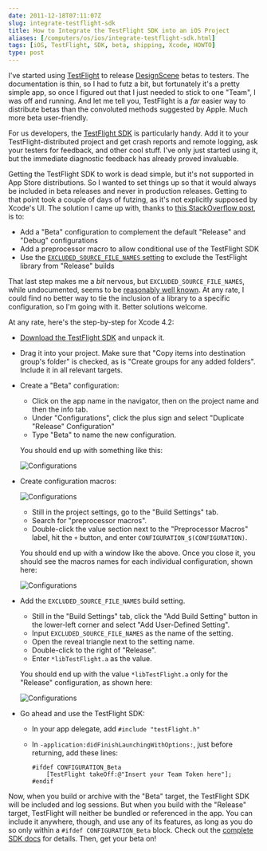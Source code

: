 ```yaml
--- 
date: 2011-12-18T07:11:07Z
slug: integrate-testflight-sdk
title: How to Integrate the TestFlight SDK into an iOS Project
aliases: [/computers/os/ios/integrate-testflight-sdk.html]
tags: [iOS, TestFlight, SDK, beta, shipping, Xcode, HOWTO]
type: post
---
```


I've started using [TestFlight] to release [DesignScene] betas to testers. The
documentation is thin, so I had to futz a bit, but fortunately it's a pretty
simple app, so once I figured out that I just needed to stick to one "Team", I
was off and running. And let me tell you, TestFlight is a *far* easier way to
distribute betas than the convoluted methods suggested by Apple. Much more beta
user-friendly.

For us developers, the [TestFlight SDK] is particularly handy. Add it to your
TestFlight-distributed project and get crash reports and remote logging, ask
your testers for feedback, and other cool stuff. I've only just started using
it, but the immediate diagnostic feedback has already proved invaluable.

Getting the TestFlight SDK to work is dead simple, but it's not supported in App
Store distributions. So I wanted to set things up so that it would always be
included in beta releases and never in production releases. Getting to that
point took a couple of days of futzing, as it's not explicitly supposed by
Xcode's UI. The solution I came up with, thanks to [this StackOverflow post], is
to:

-   Add a "Beta" configuration to complement the default "Release" and "Debug"
    configurations
-   Add a preprocessor macro to allow conditional use of the TestFlight SDK
-   Use the [`EXCLUDED_SOURCE_FILE_NAMES` setting] to exclude the TestFlight
    library from "Release" builds

That last step makes me a *bit* nervous, but `EXCLUDED_SOURCE_FILE_NAMES`, while
undocumented, seems to be [reasonably well known]. At any rate, I could find no
better way to tie the inclusion of a library to a specific configuration, so I'm
going with it. Better solutions welcome.

At any rate, here's the step-by-step for Xcode 4.2:

-   [Download the TestFlight SDK] and unpack it.
-   Drag it into your project. Make sure that "Copy items into destination
    group's folder" is checked, as is "Create groups for any added folders".
    Include it in all relevant targets.
-   Create a "Beta" configuration:

    -   Click on the app name in the navigator, then on the project name and
        then the info tab.
    -   Under "Configurations", click the plus sign and select "Duplicate
        "Release" Configuration"
    -   Type "Beta" to name the new configuration.

    You should end up with something like this:

    ![Configurations]

-   Create configuration macros:

    ![Configurations][1]

    -   Still in the project settings, go to the "Build Settings" tab.
    -   Search for "preprocessor macros".
    -   Double-click the value section next to the "Preprocessor Macros" label,
        hit the `+` button, and enter `CONFIGURATION_$(CONFIGURATION)`.

    You should end up with a window like the above. Once you close it, you
    should see the macros names for each individual configuration, shown here:

    ![Configurations][2]

-   Add the `EXCLUDED_SOURCE_FILE_NAMES` build setting.

    -   Still in the "Build Settings" tab, click the "Add Build Setting" button
        in the lower-left corner and select "Add User-Defined Setting".
    -   Input `EXCLUDED_SOURCE_FILE_NAMES` as the name of the setting.
    -   Open the reveal triangle next to the setting name.
    -   Double-click to the right of "Release".
    -   Enter `*libTestFlight.a` as the value.

    You should end up with the value `*libTestFlight.a` only for the "Release"
    configuration, as shown here:

    ![Configurations][3]

-   Go ahead and use the TestFlight SDK:

    -   In your app delegate, add `#include "testFlight.h"`
    -   In `-application:didFinishLaunchingWithOptions:`, just before returning,
        add these lines:

            #ifdef CONFIGURATION_Beta
                [TestFlight takeOff:@"Insert your Team Token here"];
            #endif

Now, when you build or archive with the "Beta" target, the TestFlight SDK will
be included and log sessions. But when you build with the "Release" target,
TestFlight will neither be bundled or referenced in the app. You can include it
anywhere, though, and use any of its features, as long as you do so only within
a `#ifdef CONFIGURATION_Beta` block. Check out the [complete SDK docs] for
details. Then, get your beta on!

  [TestFlight]: http://testflightapp.com/
  [DesignScene]: http://www.designsceneapp.com/
  [TestFlight SDK]: http://testflightapp.com/sdk/
  [this StackOverflow post]: http://stackoverflow.com/questions/8027043/objective-c-having-a-testflight-configuration-to-include-testflight-sdk
  [`EXCLUDED_SOURCE_FILE_NAMES` setting]: http://lists.apple.com/archives/xcode-users/2009/Jun/msg00153.html
  [reasonably well known]: http://www.google.com/?q=EXCLUDED_SOURCE_FILE_NAMES
  [Download the TestFlight SDK]: https://testflightapp.com/sdk/download/
  [Configurations]: /2011/12/integrate-testflight-sdk/configurations.png
  [1]: /2011/12/integrate-testflight-sdk/config_config.png
  [2]: /2011/12/integrate-testflight-sdk/configs.png
  [3]: /2011/12/integrate-testflight-sdk/excluded_source_file_names.png
  [complete SDK docs]: https://testflightapp.com/sdk/doc/
